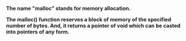 **The name "malloc" stands for memory allocation.**

**The malloc() function reserves a block of memory of the specified number of bytes. And, it returns a pointer of void which can be casted into pointers of any form.**
